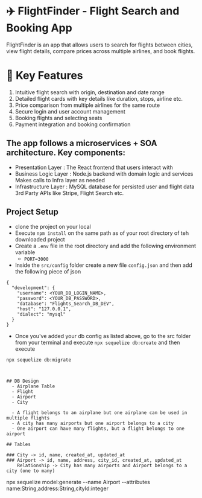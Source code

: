 # ✈️ FlightFinder - Flight Search and Booking App
FlightFinder is an app that allows users to search for flights between cities, view flight details, compare prices across multiple airlines, and book flights.

# 🛫 Key Features
1. Intuitive flight search with origin, destination and date range
1. Detailed flight cards with key details like duration, stops, airline etc.
1. Price comparison from multiple airlines for the same route
1. Secure login and user account management
1. Booking flights and selecting seats
1. Payment integration and booking confirmation
## The app follows a microservices + SOA architecture. Key components:
- Presentation Layer : 
The React frontend that users interact with
- Business Logic Layer : 
Node.js backend with domain logic and services
Makes calls to Infra layer as needed
- Infrastructure Layer : 
MySQL database for persisted user and flight data
3rd Party APIs like Stripe, Flight Search etc.

## Project Setup
- clone the project on your local
- Execute `npm install` on the same path as of your root directory of teh downloaded project
- Create a `.env` file in the root directory and add the following environment variable
    - `PORT=3000`
- Inside the `src/config` folder create a new file `config.json` and then add the following piece of json

```
{
  "development": {
    "username": <YOUR_DB_LOGIN_NAME>,
    "password": <YOUR_DB_PASSWORD>,
    "database": "Flights_Search_DB_DEV",
    "host": "127.0.0.1",
    "dialect": "mysql"
  }
}

```
- Once you've added your db config as listed above, go to the src folder from your terminal and execute `npx sequelize db:create`
and then execute

`npx sequelize db:migrate`
```


## DB Design
  - Airplane Table
  - Flight
  - Airport
  - City 

  - A flight belongs to an airplane but one airplane can be used in multiple flights
  - A city has many airports but one airport belongs to a city
  - One airport can have many flights, but a flight belongs to one airport

## Tables

### City -> id, name, created_at, updated_at
### Airport -> id, name, address, city_id, created_at, updated_at
    Relationship -> City has many airports and Airport belongs to a city (one to many)
```
npx sequelize model:generate --name Airport --attributes name:String,address:String,cityId:integer
```
